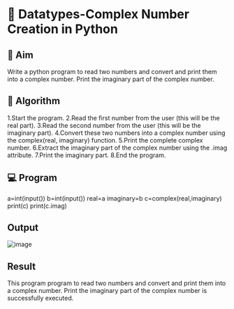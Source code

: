# 🧮 Datatypes-Complex Number Creation in Python

## 🎯 Aim
Write a python program to read two numbers and convert and print them into a complex number. Print the imaginary part of the complex number.


## 🧠 Algorithm
1.Start the program.
2.Read the first number from the user (this will be the real part).
3.Read the second number from the user (this will be the imaginary part).
4.Convert these two numbers into a complex number using the complex(real, imaginary) function.
5.Print the complete complex number.
6.Extract the imaginary part of the complex number using the .imag attribute.
7.Print the imaginary part.
8.End the program.

## 💻 Program
a=int(input())
b=int(input())
real=a
imaginary=b
c=complex(real,imaginary)
print(c)
print(c.imag)

## Output

![image](https://github.com/user-attachments/assets/511caf68-eb9c-4343-a0c5-064639ef86f6)

## Result
This program  program to read two numbers and convert and print them into a complex number. Print the imaginary part of the complex number is successfully executed.
